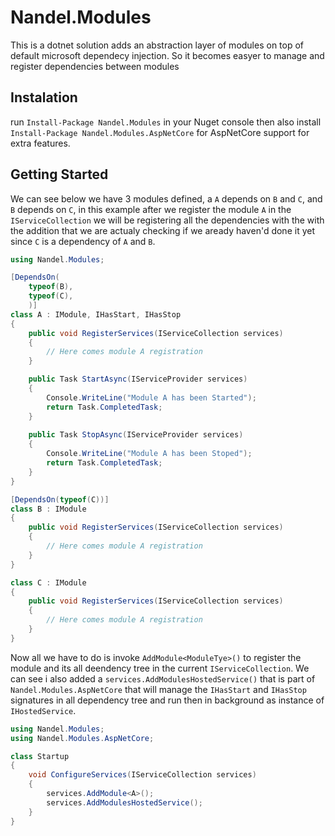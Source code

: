 # Nandel.Modules

This is a dotnet solution adds an abstraction layer of modules on top of default microsoft dependecy injection. 
So it becomes easyer to manage and register dependencies between modules

## Instalation

run `Install-Package Nandel.Modules` in your Nuget console then also install `Install-Package Nandel.Modules.AspNetCore` for AspNetCore support for extra features.

## Getting Started

We can see below we have 3 modules defined, a `A` depends on `B` and `C`, and `B` depends on `C`, in this example after 
we register the module `A` in the `IServiceCollection` we will be registering all the dependencies with the with 
the addition that we are actualy checking if we aready haven'd done it yet since `C` is a dependency of `A` and `B`.

```csharp
using Nandel.Modules;

[DependsOn(
    typeof(B),
    typeof(C),
    )]
class A : IModule, IHasStart, IHasStop
{
    public void RegisterServices(IServiceCollection services)
    {
        // Here comes module A registration
    }

    public Task StartAsync(IServiceProvider services)
    {
        Console.WriteLine("Module A has been Started");
        return Task.CompletedTask;
    }
    
    public Task StopAsync(IServiceProvider services)
    {
        Console.WriteLine("Module A has been Stoped");
        return Task.CompletedTask;
    }
}

[DependsOn(typeof(C))]
class B : IModule
{
    public void RegisterServices(IServiceCollection services)
    {
        // Here comes module A registration
    }
}

class C : IModule 
{
    public void RegisterServices(IServiceCollection services)
    {
        // Here comes module A registration
    }
}
```

Now all we have to do is invoke `AddModule<ModuleTye>()` to register the module and its all deendency tree in the current `IServiceCollection`. 
We can see i also added a `services.AddModulesHostedService()` that is part of `Nandel.Modules.AspNetCore` that will manage the `IHasStart` and `IHasStop` signatures
in all dependency tree and run then in background as instance of `IHostedService`.

```csharp
using Nandel.Modules;
using Nandel.Modules.AspNetCore;

class Startup
{
    void ConfigureServices(IServiceCollection services)
    {
        services.AddModule<A>();
        services.AddModulesHostedService();
    }
}
```

